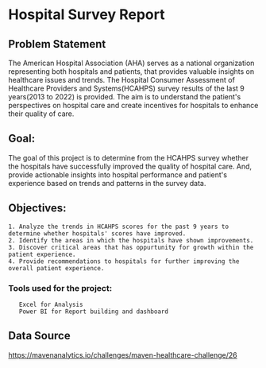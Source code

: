 # Hospital Survey Report

## Problem Statement
The American Hospital Association (AHA) serves as a national organization representing both hospitals and patients, that provides valuable insights on healthcare issues and trends. The Hospital Consumer Assessment of Healthcare Providers and Systems(HCAHPS) survey results of the last 9 years(2013 to 2022) is provided. The aim is to understand the patient's perspectives on hospital care and create incentives for hospitals to enhance their quality of care.

## Goal:
The goal of this project is to determine from the HCAHPS survey whether the hospitals have successfully improved the quality of hospital care. And, provide actionable insights into hospital performance and patient's experience based on trends and patterns in the survey data.

## Objectives:
    1. Analyze the trends in HCAHPS scores for the past 9 years to determine whether hospitals' scores have improved.
    2. Identify the areas in which the hospitals have shown improvements.
    3. Discover critical areas that has oppurtunity for growth within the patient experience.
    4. Provide recommendations to hospitals for further improving the overall patient experience.

### Tools used for the project: 
       Excel for Analysis
       Power BI for Report building and dashboard
      

## Data Source
https://mavenanalytics.io/challenges/maven-healthcare-challenge/26
